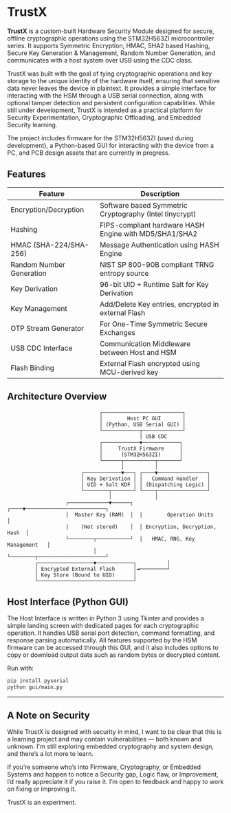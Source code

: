 # TrustX

**TrustX** is a custom-built Hardware Security Module designed for secure, offline cryptographic operations using the STM32H563ZI microcontroller series. It supports Symmetric Encryption, HMAC, SHA2 based Hashing, Secure Key Generation & Management, Random Number Generation, and communicates with a host system over USB using the CDC class.

TrustX was built with the goal of tying cryptographic operations and key storage to the unique identity of the hardware itself, ensuring that sensitive data never leaves the device in plaintext. It provides a simple interface for interacting with the HSM through a USB serial connection, along with optional tamper detection and persistent configuration capabilities. While still under development, TrustX is intended as a practical platform for Security Experimentation, Cryptographic Offloading, and Embedded Security learning.

The project includes firmware for the STM32H563ZI (used during development), a Python-based GUI for interacting with the device from a PC, and PCB design assets that are currently in progress. 

## Features

| Feature                      | Description                                                  |
|------------------------------|--------------------------------------------------------------|
| Encryption/Decryption        | Software based Symmetric Cryptography (Intel tinycrypt)      |
| Hashing                      | FIPS-compliant hardware HASH Engine with MD5/SHA1/SHA2       |
| HMAC (SHA-224/SHA-256)       | Message Authentication using HASH Engine                     |
| Random Number Generation     | NIST SP 800-90B compliant TRNG entropy source                |
| Key Derivation               | 96-bit UID + Runtime Salt for Key Derivation                 |
| Key Management               | Add/Delete Key entries, encrypted in external Flash          |
| OTP Stream Generator         | For One-Time Symmetric Secure Exchanges                      |
| USB CDC Interface            | Communication Middleware between Host and HSM                |
| Flash Binding                | External Flash encrypted using MCU-derived key               |

## Architecture Overview

		                          ┌──────────────────────────┐
		                          │        Host PC GUI       │
		                          │ (Python, USB Serial GUI) │
		                          └────────────┬─────────────┘
		                                       │ USB CDC
		                          ┌────────────▼────────────┐
		                          │     TrustX Firmware     │
		                          │      (STM32H563ZI)      │
		                          └──────┬──────────┬───────┘
		                                 │          │
		                    ┌────────────▼───┐ ┌────▼────────────────┐
		                    │ Key Derivation │ │   Command Handler   │
		                    │ UID + Salt KDF │ │ (Dispatching Logic) │
		                    └────────┬───────┘ └────┬────────────────┘
		                             │              │
		               ┌─────────────▼──────┐  ┌────▼──────────────────────────┐
		               │  Master Key (RAM)  │  │        Operation Units        │
		               │    (Not stored)    │  │ Encryption, Decryption, Hash  │
		               └────────┬───────────┘  │   HMAC, RNG, Key Management   │
		                        │              └────────┬──────────────────────┘
		     ┌──────────────────▼────────────┐          │
		     │ Encrypted External Flash      │◄─────────┘
		     │ Key Store (Bound to UID)      │
		     └───────────────────────────────┘


## Host Interface (Python GUI)

The Host Interface is written in Python 3 using Tkinter and provides a simple landing screen with dedicated pages for each cryptographic operation. It handles USB serial port detection, command formatting, and response parsing automatically. All features supported by the HSM firmware can be accessed through this GUI, and it also includes options to copy or download output data such as random bytes or decrypted content.

Run with:

```bash
pip install pyserial
python gui/main.py
```
---

## A Note on Security

While TrustX is designed with security in mind, I want to be clear that this is a learning project and may contain vulnerabilities — both known and unknown. I'm still exploring embedded cryptography and system design, and there’s a lot more to learn.

If you’re someone who’s into Firmware, Cryptography, or Embedded Systems and happen to notice a Security gap, Logic flaw, or Improvement, I’d really appreciate it if you raise it. I’m open to feedback and happy to work on fixing or improving it.

TrustX is an experiment.